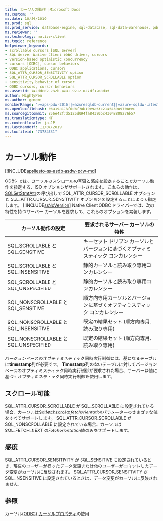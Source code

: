 ```yaml
---
title: カーソルの動作 |Microsoft Docs
ms.custom: ''
ms.date: 10/24/2016
ms.prod: sql
ms.prod_service: database-engine, sql-database, sql-data-warehouse, pdw
ms.reviewer: ''
ms.technology: native-client
ms.topic: reference
helpviewer_keywords:
- scrollable cursors [SQL Server]
- SQL Server Native Client ODBC driver, cursors
- version-based optimistic concurrency
- cursors [ODBC], cursor behaviors
- ODBC applications, cursors
- SQL_ATTR_CURSOR_SENSITIVITY option
- SQL_ATTR_CURSOR_SCROLLABLE option
- sensitivity behavior of cursor
- ODBC cursors, cursor behaviors
ms.assetid: 742ddcd2-232b-4aa1-9212-027df120ad35
author: MightyPen
ms.author: genemi
monikerRange: '>=aps-pdw-2016||=azuresqldb-current||=azure-sqldw-latest||>=sql-server-2016||=sqlallproducts-allversions||>=sql-server-linux-2017||=azuresqldb-mi-current'
ms.openlocfilehash: 06a19a173fdd6f70b19e9a63c214616909708eec
ms.sourcegitcommit: 856e42f7d5125d094fa84390bc43048808276b57
ms.translationtype: MT
ms.contentlocale: ja-JP
ms.lasthandoff: 11/07/2019
ms.locfileid: "73784731"
---
```

# <a name="cursor-behaviors"></a>カーソル動作
[!INCLUDE[appliesto-ss-asdb-asdw-pdw-md](../../includes/appliesto-ss-asdb-asdw-pdw-md.md)]

  ODBC では、カーソルのスクロールの可否と感度を設定することでカーソル動作を指定する、ISO オプションがサポートされます。 これらの動作は、 [SQLSetStmtAttr](../../relational-databases/native-client-odbc-api/sqlsetstmtattr.md)の呼び出しで SQL_ATTR_CURSOR_SCROLLABLE オプションと SQL_ATTR_CURSOR_SENSITIVITY オプションを設定することによって指定します。 [!INCLUDE[ssNoVersion](../../includes/ssnoversion-md.md)] Native Client ODBC ドライバーでは、次の特性を持つサーバー カーソルを要求して、これらのオプションを実装します。  
  
|カーソル動作の設定|要求されるサーバー カーソルの特性|  
|------------------------------|---------------------------------------------|  
|SQL_SCROLLABLE と SQL_SENSITIVE|キーセット ドリブン カーソルとバージョンに基づくオプティミスティック コンカレンシー|  
|SQL_SCROLLABLE と SQL_INSENSITIVE|静的カーソルと読み取り専用コンカレンシー|  
|SQL_SCROLLABLE と SQL_UNSPECIFIED|静的カーソルと読み取り専用コンカレンシー|  
|SQL_NONSCROLLABLE と SQL_SENSITIVE|順方向専用カーソルとバージョンに基づくオプティミスティック コンカレンシー|  
|SQL_NONSCROLLABLE と SQL_INSENSITIVE|既定の結果セット (順方向専用、読み取り専用)|  
|SQL_NONSCROLLABLE と SQL_UNSPECIFIED|既定の結果セット (順方向専用、読み取り専用)|  
  
 バージョンベースのオプティミスティック同時実行制御には、基になるテーブルに**timestamp**列が必要です。 **Timestamp**列のないテーブルに対してバージョンベースのオプティミスティック同時実行制御が要求された場合、サーバーは値に基づくオプティミスティック同時実行制御を使用します。  
  
## <a name="scrollability"></a>スクロール可能  
 SQL_ATTR_CURSOR_SCROLLABLE が SQL_SCROLLABLE に設定されている場合、カーソルは[Sqlfetchscroll](../../relational-databases/native-client-odbc-api/sqlfetchscroll.md)の*fetchorientation*パラメーターのさまざまな値をすべてサポートします。 SQL_ATTR_CURSOR_SCROLLABLE が SQL_NONSCROLLABLE に設定されている場合、カーソルは SQL_FETCH_NEXT の*Fetchorientation*値のみをサポートします。  
  
## <a name="sensitivity"></a>感度  
 SQL_ATTR_CURSOR_SENSITIVITY が SQL_SENSITIVE に設定されているとき、現在のユーザーが行ったデータ変更または他のユーザーがコミットしたデータ変更がカーソルに反映されます。 SQL_ATTR_CURSOR_SENSITIVITY が SQL_INSENSITIVE に設定されているときは、データ変更がカーソルに反映されません。  
  
## <a name="see-also"></a>参照  
 カーソル[(ODBC)](../../relational-databases/native-client-odbc-cursors/using-cursors-odbc.md) [カーソルプロパティ](properties/cursor-properties.md)の使用 
  
  
